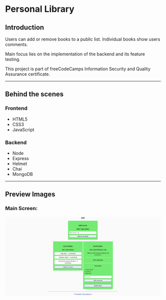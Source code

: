 # Personal Library

## Introduction

Users can add or remove books to a public list. Individual books show users comments.  

Main focus lies on the implementation of the backend and its feature testing.  

This project is part of freeCodeCamps Information Security and Quality Assurance certificate.

***

## Behind the scenes
### Frontend
* HTML5
* CSS3
* JavaScript

### Backend
* Node
* Express
* Helmet
* Chai
* MongoDB

***

## Preview Images
### Main Screen:
![Main](readme_images/personal-library.png)
